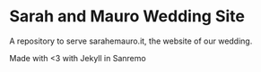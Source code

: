 Sarah and Mauro Wedding Site
====================

A repository to serve sarahemauro.it, the website of our wedding.

Made with <3 with Jekyll in Sanremo
